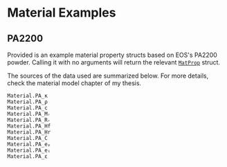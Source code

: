 # Material Examples

## PA2200

Provided is an example material property structs based on EOS's PA2200 powder.
Calling it with no arguments will return the relevant [`MatProp`](@ref) struct.

The sources of the data used are summarized below. For more details, check the
material model chapter of my thesis.

```@docs
Material.PA_κ
Material.PA_ρ
Material.PA_c
Material.PA_Mᵣ
Material.PA_Rᵣ
Material.PA_Hf
Material.PA_Hr
Material.PA_Ċ
Material.PA_eₚ
Material.PA_eᵢ
Material.PA_ε
```
